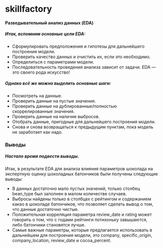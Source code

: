 # skillfactory
#### Разведывательный анализ данных (EDA)
##### Итак, вспомним основные цели EDA:

* Сформулировать предположения и гипотезы для дальнейшего построения модели.
* Проверить качество данных и очистить их, если это необходимо.
* Определиться с параметрами модели.
* Последовательность проведения анализа зависит от задачи. EDA — это своего рода искусство!

##### Однако всё же можно выделить основные шаги:

* Посмотреть на данные.
* Проверить данные на пустые значения.
* Проверить данные на дублированные/полностью скоррелированные значения.
* Проверить данные на наличие выбросов.
* Отобрать данные, пригодные для дальнейшего построения модели.
* Снова и снова возвращаться к предыдущим пунктам, пока модель не заработает как надо.

### Выводы
##### Настало время подвести выводы.

Итак, в результате EDA для анализа влияния параметров шоколада на экспертную оценку шоколадных батончиков были получены следующие выводы:

* В данных достаточно мало пустых значений, только столбец bean_type был заполнен в малом количестве случаев.
* Выбросы найдены только в столбцах с рейтингом и содержанием какао в шоколаде батончиков, что позволяет сделать вывод о том, что данные достаточно чистые.
* Положительная корреляция параметра review_date и rating может говорить о том, что с годами рейтинги потихоньку завышаются, либо батончики становятся лучше.
* Самые важные параметры, которые предлагается использовать в дальнейшем для построения модели, это company, specific_origin, company_location, review_date и cocoa_percent.